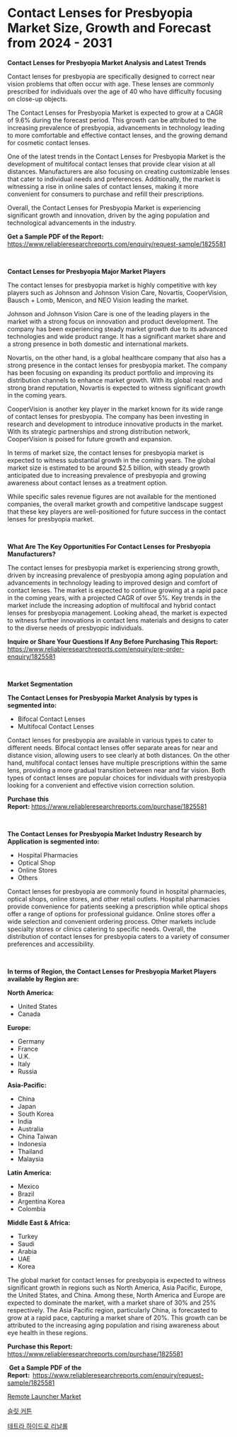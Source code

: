<p><h1>Contact Lenses for Presbyopia Market Size, Growth and Forecast from 2024 - 2031</h1></p><p><strong>Contact Lenses for Presbyopia Market Analysis and Latest Trends</strong></p>
<p><p>Contact lenses for presbyopia are specifically designed to correct near vision problems that often occur with age. These lenses are commonly prescribed for individuals over the age of 40 who have difficulty focusing on close-up objects.</p><p>The Contact Lenses for Presbyopia Market is expected to grow at a CAGR of 9.6% during the forecast period. This growth can be attributed to the increasing prevalence of presbyopia, advancements in technology leading to more comfortable and effective contact lenses, and the growing demand for cosmetic contact lenses.</p><p>One of the latest trends in the Contact Lenses for Presbyopia Market is the development of multifocal contact lenses that provide clear vision at all distances. Manufacturers are also focusing on creating customizable lenses that cater to individual needs and preferences. Additionally, the market is witnessing a rise in online sales of contact lenses, making it more convenient for consumers to purchase and refill their prescriptions.</p><p>Overall, the Contact Lenses for Presbyopia Market is experiencing significant growth and innovation, driven by the aging population and technological advancements in the industry.</p></p>
<p><strong>Get a Sample PDF of the Report:&nbsp;</strong> <a href="https://www.reliableresearchreports.com/enquiry/request-sample/1825581">https://www.reliableresearchreports.com/enquiry/request-sample/1825581</a></p>
<p>&nbsp;</p>
<p><strong>Contact Lenses for Presbyopia Major Market Players</strong></p>
<p><p>The contact lenses for presbyopia market is highly competitive with key players such as Johnson and Johnson Vision Care, Novartis, CooperVision, Bausch + Lomb, Menicon, and NEO Vision leading the market. </p><p>Johnson and Johnson Vision Care is one of the leading players in the market with a strong focus on innovation and product development. The company has been experiencing steady market growth due to its advanced technologies and wide product range. It has a significant market share and a strong presence in both domestic and international markets.</p><p>Novartis, on the other hand, is a global healthcare company that also has a strong presence in the contact lenses for presbyopia market. The company has been focusing on expanding its product portfolio and improving its distribution channels to enhance market growth. With its global reach and strong brand reputation, Novartis is expected to witness significant growth in the coming years.</p><p>CooperVision is another key player in the market known for its wide range of contact lenses for presbyopia. The company has been investing in research and development to introduce innovative products in the market. With its strategic partnerships and strong distribution network, CooperVision is poised for future growth and expansion.</p><p>In terms of market size, the contact lenses for presbyopia market is expected to witness substantial growth in the coming years. The global market size is estimated to be around $2.5 billion, with steady growth anticipated due to increasing prevalence of presbyopia and growing awareness about contact lenses as a treatment option.</p><p>While specific sales revenue figures are not available for the mentioned companies, the overall market growth and competitive landscape suggest that these key players are well-positioned for future success in the contact lenses for presbyopia market.</p></p>
<p>&nbsp;</p>
<p><strong>What Are The Key Opportunities For Contact Lenses for Presbyopia Manufacturers?</strong></p>
<p><p>The contact lenses for presbyopia market is experiencing strong growth, driven by increasing prevalence of presbyopia among aging population and advancements in technology leading to improved design and comfort of contact lenses. The market is expected to continue growing at a rapid pace in the coming years, with a projected CAGR of over 5%. Key trends in the market include the increasing adoption of multifocal and hybrid contact lenses for presbyopia management. Looking ahead, the market is expected to witness further innovations in contact lens materials and designs to cater to the diverse needs of presbyopic individuals.</p></p>
<p><strong>Inquire or Share Your Questions If Any Before Purchasing This Report:</strong> <a href="https://www.reliableresearchreports.com/enquiry/pre-order-enquiry/1825581">https://www.reliableresearchreports.com/enquiry/pre-order-enquiry/1825581</a></p>
<p>&nbsp;</p>
<p><strong>Market Segmentation</strong></p>
<p><strong>The Contact Lenses for Presbyopia Market Analysis by types is segmented into:</strong></p>
<p><ul><li>Bifocal Contact Lenses</li><li>Multifocal Contact Lenses</li></ul></p>
<p><p>Contact lenses for presbyopia are available in various types to cater to different needs. Bifocal contact lenses offer separate areas for near and distance vision, allowing users to see clearly at both distances. On the other hand, multifocal contact lenses have multiple prescriptions within the same lens, providing a more gradual transition between near and far vision. Both types of contact lenses are popular choices for individuals with presbyopia looking for a convenient and effective vision correction solution.</p></p>
<p><strong>Purchase this Report:&nbsp;</strong><a href="https://www.reliableresearchreports.com/purchase/1825581">https://www.reliableresearchreports.com/purchase/1825581</a></p>
<p>&nbsp;</p>
<p><strong>The Contact Lenses for Presbyopia Market Industry Research by Application is segmented into:</strong></p>
<p><ul><li>Hospital Pharmacies</li><li>Optical Shop</li><li>Online Stores</li><li>Others</li></ul></p>
<p><p>Contact lenses for presbyopia are commonly found in hospital pharmacies, optical shops, online stores, and other retail outlets. Hospital pharmacies provide convenience for patients seeking a prescription while optical shops offer a range of options for professional guidance. Online stores offer a wide selection and convenient ordering process. Other markets include specialty stores or clinics catering to specific needs. Overall, the distribution of contact lenses for presbyopia caters to a variety of consumer preferences and accessibility.</p></p>
<p>&nbsp;</p>
<p><strong>In terms of Region, the Contact Lenses for Presbyopia Market Players available by Region are:</strong></p>
<p>
    <p> <strong> North America: </strong>
        <ul>
            <li>United States</li>
            <li>Canada</li>
        </ul>
        </p> 
    <p> <strong> Europe: </strong>
        <ul>
            <li>Germany</li>
            <li>France</li>
            <li>U.K.</li>
            <li>Italy</li>
            <li>Russia</li>
        </ul>
        </p> 
    <p> <strong> Asia-Pacific: </strong>
        <ul>
            <li>China</li>
            <li>Japan</li>
            <li>South Korea</li>
            <li>India</li>
            <li>Australia</li>
            <li>China Taiwan</li>
            <li>Indonesia</li>
            <li>Thailand</li>
            <li>Malaysia</li>
        </ul>
        </p> 
    <p> <strong> Latin America: </strong>
        <ul>
            <li>Mexico</li>
            <li>Brazil</li>
            <li>Argentina Korea</li>
            <li>Colombia</li>
        </ul>
        </p> 
    <p> <strong> Middle East & Africa: </strong>
        <ul>
            <li>Turkey</li>
            <li>Saudi</li>
            <li>Arabia</li>
            <li>UAE</li>
            <li>Korea</li>
        </ul>
    </p>
    </p>
<p><p>The global market for contact lenses for presbyopia is expected to witness significant growth in regions such as North America, Asia Pacific, Europe, the United States, and China. Among these, North America and Europe are expected to dominate the market, with a market share of 30% and 25% respectively. The Asia Pacific region, particularly China, is forecasted to grow at a rapid pace, capturing a market share of 20%. This growth can be attributed to the increasing aging population and rising awareness about eye health in these regions.</p></p>
<p><strong>Purchase this Report: </strong><a href="https://www.reliableresearchreports.com/purchase/1825581">https://www.reliableresearchreports.com/purchase/1825581</a></p>
<p>&nbsp;<strong>Get a Sample PDF of the Report:&nbsp;&nbsp;</strong><a href="https://www.reliableresearchreports.com/enquiry/request-sample/1825581">https://www.reliableresearchreports.com/enquiry/request-sample/1825581</a></p>
<p><strong></strong></p>
<p><p><a href="https://fuschia-pecorino-a6d.notion.site/Remote-Launcher-Market-Insights-Market-Players-and-Forecast-Till-2031-b39f443beb9e49c9a58935a001be8acc">Remote Launcher Market</a></p><p><a href="https://github.com/vsn7qpua81q/Market-Research-Report-List-1/blob/main/16539083682.md">슬릿 커튼</a></p><p><a href="https://github.com/trmesnao7959541/Market-Research-Report-List-1/blob/main/55427813681.md">테트라 하이드로 리날롤</a></p></p>